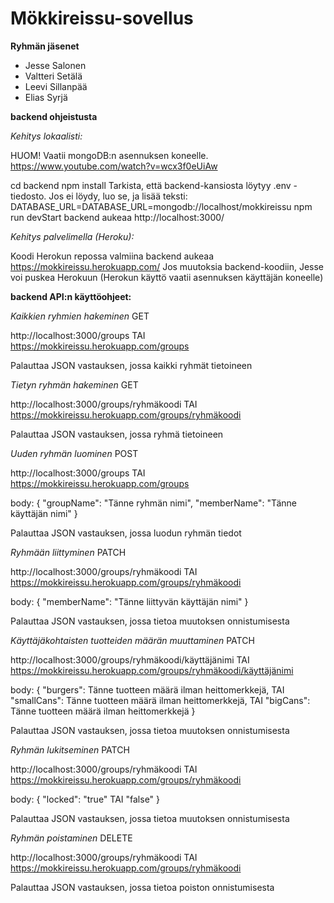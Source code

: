 # Mökkireissu-sovellus

**Ryhmän jäsenet**
- Jesse Salonen
- Valtteri Setälä
- Leevi Sillanpää
- Elias Syrjä

**backend ohjeistusta**

*Kehitys lokaalisti:*

HUOM! Vaatii mongoDB:n asennuksen koneelle. https://www.youtube.com/watch?v=wcx3f0eUiAw

cd backend
npm install
Tarkista, että backend-kansiosta löytyy .env -tiedosto. Jos ei löydy, luo se, ja lisää teksti: DATABASE_URL=DATABASE_URL=mongodb://localhost/mokkireissu
npm run devStart
backend aukeaa http://localhost:3000/

*Kehitys palvelimella (Heroku):*

Koodi Herokun repossa valmiina
backend aukeaa https://mokkireissu.herokuapp.com/
Jos muutoksia backend-koodiin, Jesse voi puskea Herokuun (Herokun käyttö vaatii asennuksen käyttäjän koneelle)

**backend API:n käyttöohjeet:**

*Kaikkien ryhmien hakeminen*
GET

http://localhost:3000/groups
TAI
https://mokkireissu.herokuapp.com/groups

Palauttaa JSON vastauksen, jossa kaikki ryhmät tietoineen

*Tietyn ryhmän hakeminen*
GET

http://localhost:3000/groups/ryhmäkoodi
TAI
https://mokkireissu.herokuapp.com/groups/ryhmäkoodi

Palauttaa JSON vastauksen, jossa ryhmä tietoineen

*Uuden ryhmän luominen*
POST

http://localhost:3000/groups
TAI
https://mokkireissu.herokuapp.com/groups

body:
{
    "groupName": "Tänne ryhmän nimi",
    "memberName": "Tänne käyttäjän nimi"
}

Palauttaa JSON vastauksen, jossa luodun ryhmän tiedot

*Ryhmään liittyminen*
PATCH

http://localhost:3000/groups/ryhmäkoodi
TAI
https://mokkireissu.herokuapp.com/groups/ryhmäkoodi

body:
{
    "memberName": "Tänne liittyvän käyttäjän nimi"
}

Palauttaa JSON vastauksen, jossa tietoa muutoksen onnistumisesta

*Käyttäjäkohtaisten tuotteiden määrän muuttaminen*
PATCH

http://localhost:3000/groups/ryhmäkoodi/käyttäjänimi
TAI
https://mokkireissu.herokuapp.com/groups/ryhmäkoodi/käyttäjänimi

body:
{
    "burgers": Tänne tuotteen määrä ilman heittomerkkejä,
    TAI
    "smallCans": Tänne tuotteen määrä ilman heittomerkkejä,
    TAI
    "bigCans": Tänne tuotteen määrä ilman heittomerkkejä
}

Palauttaa JSON vastauksen, jossa tietoa muutoksen onnistumisesta

*Ryhmän lukitseminen*
PATCH

http://localhost:3000/groups/ryhmäkoodi
TAI
https://mokkireissu.herokuapp.com/groups/ryhmäkoodi

body:
{
    "locked": "true" TAI "false"
}

Palauttaa JSON vastauksen, jossa tietoa muutoksen onnistumisesta

*Ryhmän poistaminen*
DELETE

http://localhost:3000/groups/ryhmäkoodi
TAI
https://mokkireissu.herokuapp.com/groups/ryhmäkoodi

Palauttaa JSON vastauksen, jossa tietoa poiston onnistumisesta